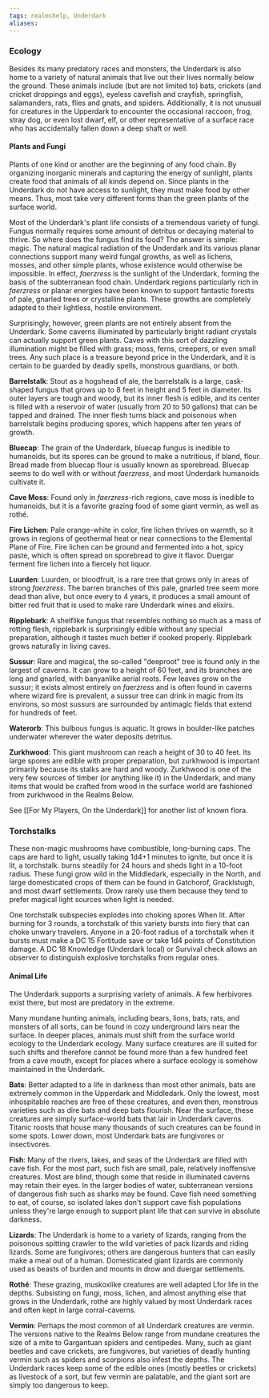 ```yaml
---
tags: realmshelp, Underdark
aliases:
---
```


### Ecology

Besides its many predatory races and monsters, the Underdark is also home to a variety of natural animals that live out their lives normally below the ground. These animals include (but are not limited to) bats, crickets (and cricket droppings and eggs), eyeless cavefish and crayfish, springfish, salamanders, rats, flies and gnats, and spiders. Additionally, it is not unusual for creatures in the Upperdark to encounter the occasional raccoon, frog, stray dog, or even lost dwarf, elf, or other representative of a surface race who has accidentally fallen down a deep shaft or well.

#### Plants and Fungi

Plants of one kind or another are the beginning of any food chain. By organizing inorganic minerals and capturing the energy of sunlight, plants create food that animals of all kinds depend on. Since plants in the Underdark do not have access to sunlight, they must make food by other means. Thus, most take very different forms than the green plants of the surface world.

Most of the Underdark's plant life consists of a tremendous variety of fungi. Fungus normally requires some amount of detritus or decaying material to thrive. So where does the fungus find its food? The answer is simple: magic. The natural magical radiation of the Underdark and its various planar connections support many weird fungal growths, as well as lichens, mosses, and other simple plants, whose existence would otherwise be impossible. In effect, _faerzress_ is the sunlight of the Underdark, forming the basis of the subterranean food chain. Underdark regions particularly rich in _faerzress_ or planar energies have been known to support fantastic forests of pale, gnarled trees or crystalline plants. These growths are completely adapted to their lightless, hostile environment.

Surprisingly, however, green plants are not entirely absent from the Underdark. Some caverns illuminated by particularly bright radiant crystals can actually support green plants. Caves with this sort of dazzling illumination might be filled with grass; moss, ferns, creepers, or even small trees. Any such place is a treasure beyond price in the Underdark, and it is certain to be guarded by deadly spells, monstrous guardians, or both.

**Barrelstalk**: Stout as a hogshead of ale, the barrelstalk is a large, cask-shaped fungus that grows up to 8 feet in height and 5 feet in diameter. Its outer layers are tough and woody, but its inner flesh is edible, and its center is filled with a reservoir of water (usually from 20 to 50 gallons) that can be tapped and drained. The inner flesh turns black and poisonous when barrelstalk begins producing spores, which happens after ten years of growth.

**Bluecap**: The grain of the Underdark, bluecap fungus is inedible to humanoids, but its spores can be ground to make a nutritious, if bland, flour. Bread made from bluecap flour is usually known as sporebread. Bluecap seems to do well with or without _faerzress_, and most Underdark humanoids cultivate it.

**Cave Moss**: Found only in _faerzress_-rich regions, cave moss is inedible to humanoids, but it is a favorite grazing food of some giant vermin, as well as rothé.

**Fire Lichen**: Pale orange-white in color, fire lichen thrives on warmth, so it grows in regions of geothermal heat or near connections to the Elemental Plane of Fire. Fire lichen can be ground and fermented into a hot, spicy paste, which is often spread on sporebread to give it flavor. Duergar ferment fire lichen into a fiercely hot liquor.

**Luurden**: Luurden, or bloodfruit, is a rare tree that grows only in areas of strong _faerzress_. The barren branches of this pale, gnarled tree seem more dead than alive, but once every to 4 years, it produces a small amount of bitter red fruit that is used to make rare Underdark wines and elixirs.

**Ripplebark**: A shelflike fungus that resembles nothing so much as a mass of rotting flesh, ripplebark is surprisingly edible without any special preparation, although it tastes much better if cooked properly. Ripplebark grows naturally in living caves.

**Sussur**: Rare and magical, the so-called "deeproot" tree is found only in the largest of caverns. It can grow to a height of 60 feet, and its branches are long and gnarled, with banyanlike aerial roots. Few leaves grow on the sussur; it exists almost entirely on _faerzress_ and is often found in caverns where wizard fire is prevalent, a sussur tree can drink in magic from its environs, so most sussurs are surrounded by antimagic fields that extend for hundreds of feet.

**Waterorb**: This bulbous fungus is aquatic. It grows in boulder-like patches underwater wherever the water deposits detritus.

**Zurkhwood**: This giant mushroom can reach a height of 30 to 40 feet. Its large spores are edible with proper preparation, but zurkhwood is important primarily because its stalks are hard and woody. Zurkhwood is one of the very few sources of timber (or anything like it) in the Underdark, and many items that would be crafted from wood in the surface world are fashioned from zurkhwood in the Realms Below.

See [[For My Players, On the Underdark]] for another list of known flora.

### Torchstalks

These non-magic mushrooms have combustible, long-burning caps. The caps are hard to light, usually taking 1d4+1 minutes to ignite, but once it is lit, a torchstalk. burns steadily for 24 hours and sheds light in a 10-foot radius. These fungi grow wild in the Middledark, especially in the North, and large domesticated crops of them can be found in Gatchorof, Gracklstugh, and most dwarf settlements. Drow rarely use them because they tend to prefer magical light sources when light is needed.

One torchstalk subspecies explodes into choking spores When lit. After burning for 3 rounds, a torchstalk of this variety bursts into fiery that can choke unwary travelers. Anyone in a 20-foot radius of a torchstalk when it bursts must make a DC 15 Fortitude save or take 1d4 points of Constitution damage. A DC 18 Knowledge (Underdark local) or Survival check allows an observer to distinguish explosive torchstalks from regular ones.

#### Animal Life

The Underdark supports a surprising variety of animals. A few herbivores exist there, but most are predatory in the extreme.

Many mundane hunting animals, including bears, lions, bats, rats, and monsters of all sorts, can be found in cozy underground lairs near the surface. In deeper places, animals must shift from the surface world ecology to the Underdark ecology. Many surface creatures are ill suited for such shifts and therefore cannot be found more than a few hundred feet from a cave mouth, except for places where a surface ecology is somehow maintained in the Underdark.

**Bats**: Better adapted to a life in darkness than most other animals, bats are extremely common in the Upperdark and Middledark. Only the lowest, most inhospitable reaches are free of these creatures, and even then, monstrous varieties such as dire bats and deep bats flourish. Near the surface, these creatures are simply surface-world bats that lair in Underdark caverns. Titanic roosts that house many thousands of such creatures can be found in some spots. Lower down, most Underdark bats are fungivores or insectivores.

**Fish**: Many of the rivers, lakes, and seas of the Underdark are filled with cave fish. For the most part, such fish are small, pale, relatively inoffensive creatures. Most are blind, though some that reside in illuminated caverns may retain their eyes. In the larger bodies of water, subterranean versions of dangerous fish such as sharks may be found. Cave fish need something to eat, of course, so isolated lakes don't support cave fish populations unless they're large enough to support plant life that can survive in absolute darkness.

**Lizards**: The Underdark is home to a variety of lizards, ranging from the poisonous spitting crawler to the wild varieties of pack lizards and riding lizards. Some are fungivores; others are dangerous hunters that can easily make a meal out of a human. Domesticated giant lizards are commonly used as beasts of burden and mounts in drow and duergar settlements.

**Rothé**: These grazing, muskoxlike creatures are well adapted Lfor life in the depths. Subsisting on fungi, moss, lichen, and almost anything else that grows in the Underdark, rothé are highly valued by most Underdark races and often kept in large corral-caverns.

**Vermin**: Perhaps the most common of all Underdark creatures are vermin. The versions native to the Realms Below range from mundane creatures the size of a mite to Gargantuan spiders and centipedes. Many, such as giant beetles and cave crickets, are fungivores, but varieties of deadly hunting vermin such as spiders and scorpions also infest the depths. The Underdark races keep some of the edible ones (mostly beetles or crickets) as livestock of a sort, but few vermin are palatable, and the giant sort are simply too dangerous to keep.